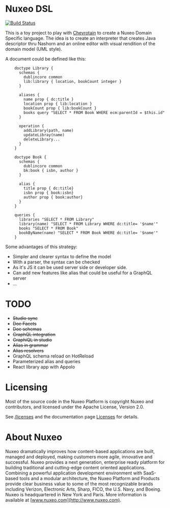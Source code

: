 # Nuxeo DSL

[![Build Status](https://travis-ci.org/dmetzler/nuxeo-dsl.png?branch=master)](https://travis-ci.org/dmetzler/nuxeo-dsl)


This is a toy project to play with [Chevrotain](https://github.com/SAP/chevrotain) to create a Nuxeo Domain Specific language. The idea is to create an interpreter that creates Java descriptor thru Nashorn and an online editor with visual rendition of the domain model (UML style).


A document could be defined like this:
                
        doctype Library {
          schemas {
            dublincore common
            lib:library { location, bookCount integer }
          }
          
          aliases {
            name prop { dc:title }
            location prop { lib:location }
            bookCount prop { lib:bookCount }
            books query "SELECT * FROM Book WHERE ecm:parentId = $this.id"
          }
            
          operation {
            addLibrary(path, name)
            updateLibray(name)
            deleteLibrary...
          }
        }
      
        doctype Book {
          schemas {
            dublincore common
            bk:book { isbn, author }
          }
            
          alias {
            title prop { dc:title}        
            isbn prop { book:isbn}
            author prop { book:author}
          }
        }  
        
        queries {
          libraries "SELECT * FROM Library"
          library(name) "SELECT * FROM Library WHERE dc:title= '$name'"
          books "SELECT * FROM Book"
          bookByName(name) "SELECT * FROM Book WHERE dc:title= '$name'"
        }
        



Some advantages of this strategy:

  * Simpler and clearer syntax to define the model
  * With a parser, the syntax can be checked
  * As it's JS it can be used server side or developer side.
  * Can add new features like alias that could be useful for a GraphQL server
  * ...


# TODO

 * ~~Studio sync~~
 * ~~Doc Facets~~
 * ~~Doc schemas~~
 * ~~GraphQL integration~~
 * ~~GraphiQL in studio~~
 * ~~Alias in grammar~~
 * ~~Alias resolvers~~
 * GraphQL schema reload on HotReload
 * Parameterized alias and queries
 * React library app with Appolo


# Licensing

Most of the source code in the Nuxeo Platform is copyright Nuxeo and
contributors, and licensed under the Apache License, Version 2.0.

See [/licenses](/licenses) and the documentation page [Licenses](http://doc.nuxeo.com/x/gIK7) for details.

# About Nuxeo

Nuxeo dramatically improves how content-based applications are built, managed and deployed, making customers more agile, innovative and successful. Nuxeo provides a next generation, enterprise ready platform for building traditional and cutting-edge content oriented applications. Combining a powerful application development environment with SaaS-based tools and a modular architecture, the Nuxeo Platform and Products provide clear business value to some of the most recognizable brands including Verizon, Electronic Arts, Sharp, FICO, the U.S. Navy, and Boeing. Nuxeo is headquartered in New York and Paris. More information is available at [www.nuxeo.com](http://www.nuxeo.com).